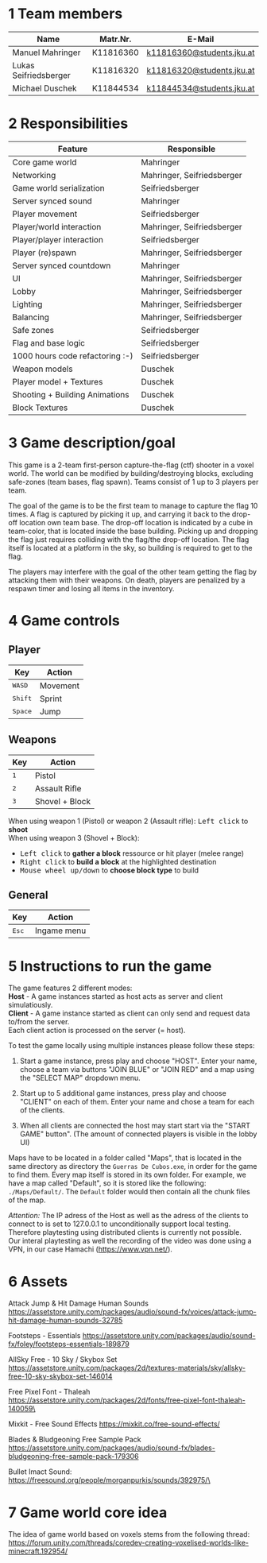 # 1 Team members

| Name                  | Matr.Nr.  | E-Mail                    |
| --------------------- | --------- | ------------------------- |
| Manuel Mahringer      | K11816360 | k11816360@students.jku.at |
| Lukas Seifriedsberger | K11816320 | k11816320@students.jku.at |
| Michael Duschek       | K11844534 | k11844534@students.jku.at |

# 2 Responsibilities
| Feature                         | Responsible                |
| ------------------------------- | -------------------------- |
| Core game world                 | Mahringer                  |
| Networking                      | Mahringer, Seifriedsberger |
| Game world serialization        | Seifriedsberger            |
| Server synced sound             | Mahringer                  |
| Player movement                 | Seifriedsberger            |
| Player/world interaction        | Mahringer, Seifriedsberger |
| Player/player interaction       | Seifriedsberger            |
| Player (re)spawn                | Mahringer, Seifriedsberger |
| Server synced countdown         | Mahringer                  |
| UI                              | Mahringer, Seifriedsberger |
| Lobby                           | Mahringer, Seifriedsberger |
| Lighting                        | Mahringer, Seifriedsberger |
| Balancing                       | Mahringer, Seifriedsberger |
| Safe zones                      | Seifriedsberger            |
| Flag and base logic             | Seifriedsberger            |
| 1000 hours code refactoring :-) | Seifriedsberger            |
| Weapon models                   | Duschek                    |
| Player model + Textures         | Duschek                    |
| Shooting + Building Animations  | Duschek                    |
| Block Textures                  | Duschek                    |

# 3 Game description/goal
This game is a 2-team first-person capture-the-flag (ctf) shooter in a voxel world. The world can be modified by building/destroying blocks, excluding safe-zones (team bases, flag spawn). Teams consist of 1 up to 3 players per team.

The goal of the game is to be the first team to manage to capture the flag 10 times. A flag is captured by picking it up, and carrying it back to the drop-off location own team base. The drop-off location is indicated by a cube in team-color, that is located inside the base building. Picking up and dropping the flag just requires colliding with the flag/the drop-off location. The flag itself is located at a platform in the sky, so building is required to get to the flag.

The players may interfere with the goal of the other team getting the flag by attacking them with their weapons. On death, players are penalized by a respawn timer and losing all items in the inventory.

# 4 Game controls
## Player
| Key                                              | Action   |
| ------------------------------------------------ | -------- |
| <kbd>W</kbd><kbd>A</kbd><kbd>S</kbd><kbd>D</kbd> | Movement |
| <kbd>Shift</kbd>                                 | Sprint   |
| <kbd>Space</kbd>                                 | Jump     |

## Weapons
| Key          | Action         |
| ------------ | -------------- |
| <kbd>1</kbd> | Pistol         |
| <kbd>2</kbd> | Assault Rifle  |
| <kbd>3</kbd> | Shovel + Block |

When using weapon 1 (Pistol) or weapon 2 (Assault rifle): <kbd>Left click</kbd> to **shoot**   
When using weapon 3 (Shovel + Block): 
* <kbd>Left click</kbd> to **gather a block** ressource or hit player (melee range)
* <kbd>Right click</kbd> to **build a block** at the highlighted destination
* <kbd>Mouse wheel up/down</kbd> to **choose block type** to build

## General
| Key            | Action      |
| -------------- | ----------- |
| <kbd>Esc</kbd> | Ingame menu |

# 5 Instructions to run the game
The game features 2 different modes:   
**Host** - A game instances started as host acts as server and client simulatiously.    
**Client** - A game instance started as client can only send and request data to/from the server.  
Each client action is processed on the server (= host).  

To test the game locally using multiple instances please follow these steps:  

1. Start a game instance, press play and choose "HOST". 
Enter your name, choose a team via buttons "JOIN BLUE" or "JOIN RED" and a map using the "SELECT MAP" dropdown menu.  

2. Start up to 5 additional game instances, press play and choose "CLIENT" on each of them. 
Enter your name and chose a team for each of the clients.  

3. When all clients are connected the host may start start via the "START GAME" button". (The amount of connected players is visible in the lobby UI)

Maps have to be located in a folder called "Maps", that is located in the same directory as directory the `Guerras De Cubos.exe`, in order for the game to find them. Every map itself is stored in its own folder. 
For example, we have a map called "Default", so it is stored like the following: `./Maps/Default/`. The `Default` folder would then contain all the chunk files of the map.

*Attention:* The IP adress of the Host as well as the adress of the clients to connect to is set to 127.0.0.1 to unconditionally support local testing.  
Therefore playtesting using distributed clients is currently not possible.  
Our interal playtesting as well the recording of the video was done using a VPN, in our case Hamachi (https://www.vpn.net/).    

# 6 Assets

Attack Jump & Hit Damage Human Sounds
https://assetstore.unity.com/packages/audio/sound-fx/voices/attack-jump-hit-damage-human-sounds-32785

Footsteps - Essentials
https://assetstore.unity.com/packages/audio/sound-fx/foley/footsteps-essentials-189879

AllSky Free - 10 Sky / Skybox Set
https://assetstore.unity.com/packages/2d/textures-materials/sky/allsky-free-10-sky-skybox-set-146014

Free Pixel Font - Thaleah
https://assetstore.unity.com/packages/2d/fonts/free-pixel-font-thaleah-140059\

Mixkit - Free Sound Effects 
https://mixkit.co/free-sound-effects/

Blades & Bludgeoning Free Sample Pack
https://assetstore.unity.com/packages/audio/sound-fx/blades-bludgeoning-free-sample-pack-179306

Bullet Imact Sound: https://freesound.org/people/morganpurkis/sounds/392975/\

# 7 Game world core idea
The idea of game world based on voxels stems from the following thread:
https://forum.unity.com/threads/coredev-creating-voxelised-worlds-like-minecraft.192954/


